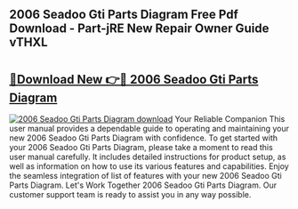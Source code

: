 ## 2006 Seadoo Gti Parts Diagram Free Pdf Download - Part-jRE New Repair Owner Guide vTHXL

# <h2><a href="http://dfu956w.blite.top/?on=2006+Seadoo+Gti+Parts+Diagram">🔗Download New 👉🔴 2006 Seadoo Gti Parts Diagram</a></h2>

[![2006 Seadoo Gti Parts Diagram download](https://i.imgur.com/lujVjoI.png)](http://dfu956w.blite.top/?on=2006+Seadoo+Gti+Parts+Diagram)
Your Reliable Companion This user manual provides a dependable guide to operating and maintaining your new 2006 Seadoo Gti Parts Diagram with confidence. To get started with your 2006 Seadoo Gti Parts Diagram, please take a moment to read this user manual carefully. It includes detailed instructions for product setup, as well as information on how to use its various features and capabilities. Enjoy the seamless integration of list of features with your new 2006 Seadoo Gti Parts Diagram. Let's Work Together 2006 Seadoo Gti Parts Diagram. Our customer support team is ready to assist you in any way possible.
